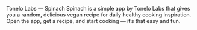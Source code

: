Tonelo Labs — Spinach
Spinach is a simple app by Tonelo Labs that gives you a random, delicious vegan recipe for daily healthy cooking inspiration. Open the app, get a recipe, and start cooking — it’s that easy and fun.

